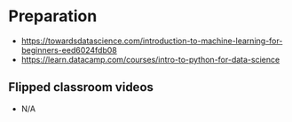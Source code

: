  # Preparation
- https://towardsdatascience.com/introduction-to-machine-learning-for-beginners-eed6024fdb08
- https://learn.datacamp.com/courses/intro-to-python-for-data-science

## Flipped classroom videos
- N/A



